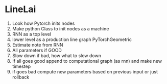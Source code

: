 # LineLai


1. Look how Pytorch inits nodes
2. Make python Class to init nodes as a machine
3. RNN  as a top level
4. lower level as a production line graph PyTorchGeometric
5. Estimate note from RNN
6. All parameters if GOOD
7. Slow down if bad, how what to slow down
8. If all goes good append to computational graph (as rnn) and make new timestep
9. if goes bad compute new parameters based on previous input or just rollback
